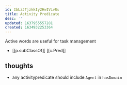 ```yaml
---
id: IbLzJTjzkkIy2HwIVLvUu
title: Activity Predicate
desc: ''
updated: 1637955557281
created: 1634932253364
---
```



Active words are useful for task management

- [[p.subClassOf]] [[c.Pred]]

## thoughts

- any activitypredicate should include `Agent` in `hasDomain` 
